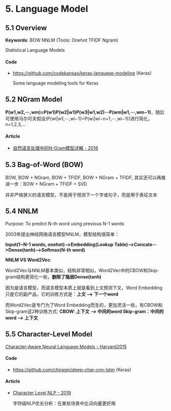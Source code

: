 # 5. Language Model

## 5.1 Overview

**Keywords**: BOW  NNLM  (Tools: Onehot TFIDF Ngram)

Statistical Language Models

#### Code

- <https://github.com/codekansas/keras-language-modeling> (Keras)

    Some language modeling tools for Keras


## 5.2 NGram Model

**P(w1,w2,⋯,wm)=P(w1)P(w2|w1)P(w3|w1,w2)⋯P(wm|w1,⋯,wm−1)**，随后可使用马尔可夫假设(P(wi|w1,⋯,wi−1)=P(wi|wi−n+1,⋯,wi−1))进行简化，n=1,2,3,...

#### Article

- [自然语言处理中的N-Gram模型详解 - 2016](https://blog.csdn.net/baimafujinji/article/details/51281816)


## 5.3 Bag-of-Word (BOW)

BOW, BOW + NGram, BOW + TFIDF, BOW + NGram + TFIDF, 其实还可以再推进一步：BOW + NGram + TFIDF + SVD

并非严格狭义的语言模型，不是用于预测下一个字或句子，而是用于表征文本


## 5.4 NNLM

Purpose: To predict N-th word using previous N-1 words

2003年提出神经网络语言模型NNLM，模型结构很简单：

**Input(1~N-1 words, onehot)-->Embedding(Lookup Table)-->Concate-->Dense(tanh)-->Softmax(N-th word)**

**NNLM VS Word2Vec**:

Word2Vec与NNLM基本类似，结构非常相似，Word2Vec中的CBOW和Skip-gram结构更简化一些，**删除了隐层Dense(tanh)**

因为是语言模型，而语言模型本质上就是看到上文预测下文，Word Embedding只是它的副产品，它的训练方式是：**上文 --> 下一个word**

而Word2Vec是专门为了Word Embedding而生的，更加灵活一些，有CBOW和Skip-gram这2种训练方式: **CBOW: 上下文 --> 中间的word  Skip-gram：中间的word --> 上下文**


## 5.5 Character-Level Model

[Character-Aware Neural Language Models - Harvard2015](https://arxiv.org/abs/1508.06615)

#### Code

- <https://github.com/chiragjn/deep-char-cnn-lstm> (Keras)

#### Article

- [Character Level NLP - 2019](https://www.lighttag.io/blog/character-level-NLP/)

    字符级NLP优劣分析：在某些场景中比词向量更好用
